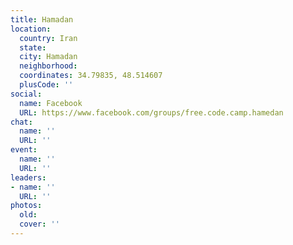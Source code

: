 ```yaml
---
title: Hamadan
location:
  country: Iran
  state: 
  city: Hamadan
  neighborhood: 
  coordinates: 34.79835, 48.514607
  plusCode: ''
social:
  name: Facebook
  URL: https://www.facebook.com/groups/free.code.camp.hamedan
chat:
  name: ''
  URL: ''
event:
  name: ''
  URL: ''
leaders:
- name: ''
  URL: ''
photos:
  old: 
  cover: ''
---
```

